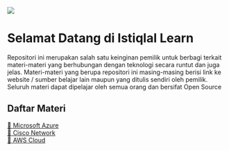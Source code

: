 ![](https://img.shields.io/github/license/istiqlal-learn/.github)

# Selamat Datang di Istiqlal Learn
Repositori ini merupakan salah satu keinginan pemilik untuk berbagi terkait materi-materi yang berhubungan dengan teknologi secara runtut dan juga jelas. Materi-materi yang berupa repositori ini masing-masing berisi link ke website / sumber belajar lain maupun yang ditulis sendiri oleh pemilik. Seluruh materi dapat dipelajar oleh semua orang dan bersifat Open Source

## Daftar Materi

[🔵 Microsoft Azure]() <br>
[🔵 Cisco Network]() <br>
[🔵 AWS Cloud]() <br>
